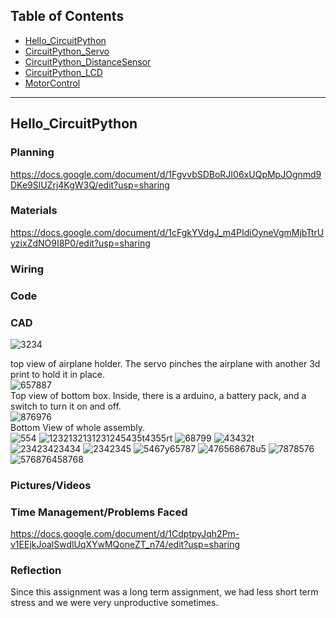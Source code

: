 ## Table of Contents
* [Hello_CircuitPython](#Hello_CircuitPython)
* [CircuitPython_Servo](#CircuitPython_Servo)
* [CircuitPython_DistanceSensor](#CircuitPython_DistanceSensor)
* [CircuitPython_LCD](#CircuitPython_LCD)
* [MotorControl](#MotorControl)
---
## Hello_CircuitPython

### Planning
https://docs.google.com/document/d/1FgvvbSDBoRJI06xUQpMpJOgnmd9DKe9SlUZrj4KgW3Q/edit?usp=sharing
### Materials
https://docs.google.com/document/d/1cFgkYVdgJ_m4PIdiOyneVgmMjbTtrUyzixZdNO9I8P0/edit?usp=sharing
### Wiring 

### Code 

### CAD
![3234](https://user-images.githubusercontent.com/112961430/222746515-05ee210f-e042-45a0-9256-c03e15a3c6b3.PNG)<figcaption>top view of airplane holder. The servo pinches the airplane with another 3d print to hold it in place. </figcaption>
![657887](https://user-images.githubusercontent.com/112961430/222463198-fb8b333b-57bc-4cdf-a789-d397bb074a45.PNG)<figcaption>Top view of bottom box. Inside, there is a arduino, a battery pack, and a switch to turn it on and off. </figcaption>
![876976](https://user-images.githubusercontent.com/112961430/222463201-f148bd1c-36ce-49c3-8d6c-6265588da07b.PNG)<figcaption> Bottom View of whole assembly. </figcaption>
![554](https://user-images.githubusercontent.com/112961430/222463202-5bcd57bd-71c9-4dd1-bbce-8b922d0357a9.PNG)
![1232132131231245435t4355rt](https://user-images.githubusercontent.com/112961430/222463204-1b2e2286-ba9e-44f2-b01a-da15168b5c7c.PNG)
![68799](https://user-images.githubusercontent.com/112961430/222463205-62a55634-0c3e-42bd-a480-79c61538a5ad.PNG)
![43432t](https://user-images.githubusercontent.com/112961430/222463206-11517aca-bd37-45bf-a0e9-e25133470c9a.PNG)
![23423423434](https://user-images.githubusercontent.com/112961430/222463208-98fe985c-a12d-4681-823b-539941324d4d.PNG)
![2342345](https://user-images.githubusercontent.com/112961430/222463209-a2ff7266-5d67-4487-8ef0-0efa0e2df4bb.PNG)
![5467y65787](https://user-images.githubusercontent.com/112961430/222463210-8f6b1764-72b2-4b78-ad56-8fe2889d4983.PNG)
![476568678u5](https://user-images.githubusercontent.com/112961430/222463212-07f4f318-cc37-4857-b024-f5ae15bf86a8.PNG)
![7878576](https://user-images.githubusercontent.com/112961430/222463214-2cb44a72-bcf5-4f42-a433-8850f2a95108.PNG)
![576876458768](https://user-images.githubusercontent.com/112961430/222464003-c75e0335-87b6-447d-b7e4-5377f38e15f6.PNG)

### Pictures/Videos

### Time Management/Problems Faced
https://docs.google.com/document/d/1CdptpyJqh2Pm-v1EEjkJoalSwdlUqXYwMQoneZT_n74/edit?usp=sharing

### Reflection
Since this assignment was a long term assignment, we had less short term stress and we were very unproductive sometimes. 

